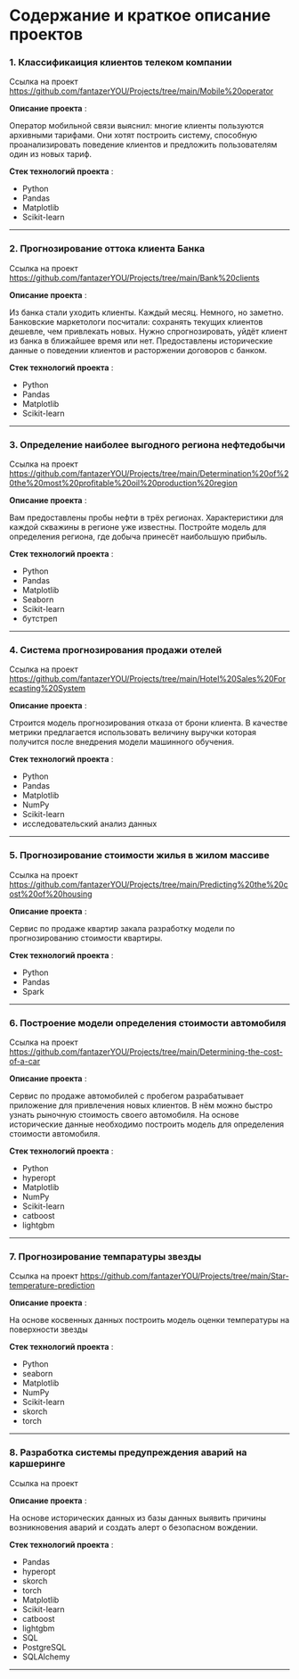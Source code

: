 # Содержание и краткое описание проектов


### 1. Классификаиция клиентов телеком компании

Ссылка на проект https://github.com/fantazerYOU/Projects/tree/main/Mobile%20operator

**Описание проекта** : 

Оператор мобильной связи выяснил: многие клиенты пользуются архивными тарифами. Они хотят построить систему, способную проанализировать поведение клиентов и предложить пользователям один из новых тариф.

**Стек технологий проекта** :

- Python
- Pandas
- Matplotlib
- Scikit-learn

<hr size="6" width="100%" align="left" color="green">

### 2. Прогнозирование оттока клиента Банка

Ссылка на проект https://github.com/fantazerYOU/Projects/tree/main/Bank%20clients

**Описание проекта** :

Из банка стали уходить клиенты. Каждый месяц. Немного, но заметно. Банковские маркетологи посчитали: сохранять текущих клиентов дешевле, чем привлекать новых. Нужно спрогнозировать, уйдёт клиент из банка в ближайшее время или нет. Предоставлены исторические данные о поведении клиентов и расторжении договоров с банком.

**Стек технологий проекта** :

- Python
- Pandas
- Matplotlib
- Scikit-learn

<hr size="6" width="100%" align="left" color="green">

### 3. Определение наиболее выгодного региона нефтедобычи

Ссылка на проект https://github.com/fantazerYOU/Projects/tree/main/Determination%20of%20the%20most%20profitable%20oil%20production%20region

**Описание проекта** :

Вам предоставлены пробы нефти в трёх регионах. Характеристики для каждой скважины в регионе уже известны. Постройте модель для определения региона, где добыча принесёт наибольшую прибыль.

**Стек технологий проекта** :

- Python
- Pandas
- Matplotlib
- Seaborn
- Scikit-learn
- бутстреп

<hr size="6" width="100%" align="left" color="green">

### 4. Система прогнозирования продажи отелей

Ссылка на проект https://github.com/fantazerYOU/Projects/tree/main/Hotel%20Sales%20Forecasting%20System

**Описание проекта** :

Строится модель прогнозирования отказа от брони клиента. В качестве метрики предлагается использовать величину выручки которая получится после внедрения модели машинного обучения.

**Стек технологий проекта** :

- Python
- Pandas
- Matplotlib
- NumPy
- Scikit-learn
- исследовательский анализ данных

<hr size="6" width="100%" align="left" color="green">

### 5. Прогнозирование стоимости жилья в жилом массиве

Ссылка на проект https://github.com/fantazerYOU/Projects/tree/main/Predicting%20the%20cost%20of%20housing

**Описание проекта** :

Сервис по продаже квартир закала разработку модели по прогнозированию стоимости квартиры.

**Стек технологий проекта** :

- Python
- Pandas
- Spark

<hr size="6" width="100%" align="left" color="green">

### 6. Построение модели определения стоимости автомобиля

Ссылка на проект https://github.com/fantazerYOU/Projects/tree/main/Determining-the-cost-of-a-car

**Описание проекта** :

Сервис по продаже автомобилей с пробегом разрабатывает приложение для привлечения новых клиентов. В нём можно быстро узнать рыночную стоимость своего автомобиля. На основе исторические данные необходимо построить модель для определения стоимости автомобиля.

**Стек технологий проекта** :

- Python
- hyperopt
- Matplotlib
- NumPy
- Scikit-learn
- catboost
- lightgbm

<hr size="6" width="100%" align="left" color="green">

### 7. Прогнозирование темпаратуры звезды

Ссылка на проект https://github.com/fantazerYOU/Projects/tree/main/Star-temperature-prediction

**Описание проекта** :

На основе косвенных данных построить модель оценки температуры на поверхности звезды

**Стек технологий проекта** :

- Python
- seaborn
- Matplotlib
- NumPy
- Scikit-learn
- skorch
- torch

<hr size="6" width="100%" align="left" color="green">

### 8. Разработка системы предупреждения аварий на каршеринге

Ссылка на проект 

**Описание проекта** :

На основе исторических данных из базы данных выявить причины возникновения аварий и создать алерт о безопасном вождении.

**Стек технологий проекта** :

- Pandas
- hyperopt
- skorch
- torch
- Matplotlib
- Scikit-learn
- catboost
- lightgbm
- SQL
- PostgreSQL
- SQLAlchemy

<hr size="6" width="100%" align="left" color="green">


